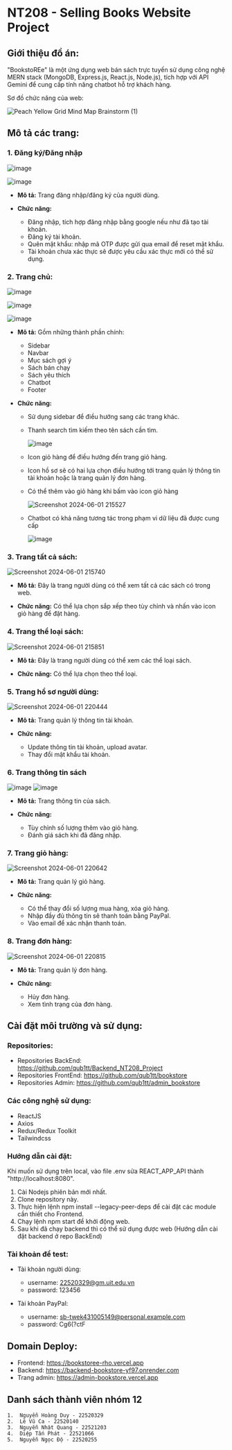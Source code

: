# NT208 - Selling Books Website Project

## Giới thiệu đồ án:

"BookstoREe" là một ứng dụng web bán sách trực tuyến sử dụng công nghệ MERN stack (MongoDB, Express.js, React.js, Node.js), tích hợp với API Gemini để cung cấp tính năng chatbot hỗ trợ khách hàng.

Sơ đồ chức năng của web:

![Peach Yellow Grid Mind Map Brainstorm (1)](https://github.com/qub1tt/bookstore/assets/91910146/32cd1b36-d9fe-47ca-87ce-396fbb16bd0b)

## Mô tả các trang:

### 1. Đăng ký/Đăng nhập


![image](https://github.com/qub1tt/bookstore/assets/91910146/2b329c27-8e65-400c-ac9e-fd56da35d9eb)


![image](https://github.com/qub1tt/bookstore/assets/91910146/00fd526a-eb16-4b2e-b3c8-e5cdad1903a3)



- **Mô tả:** Trang đăng nhập/đăng ký của người dùng.
  
- **Chức năng:**
  - Đăng nhập, tích hợp đăng nhập bằng google nếu như đã tạo tài khoản.
  - Đăng ký tài khoản.
  - Quên mật khẩu: nhập mã OTP được gửi qua email để reset mật khẩu.
  - Tài khoản chưa xác thực sẽ được yêu cầu xác thực mới có thể sử dụng.

### 2. Trang chủ:
![image](https://github.com/qub1tt/bookstore/assets/91910146/05e69ef3-6b0e-4cec-a20c-64af1bfe81ca)


![image](https://github.com/qub1tt/bookstore/assets/91910146/2a10ab0e-766a-4f54-9ce0-7b378f4fab32)


![image](https://github.com/qub1tt/bookstore/assets/91910146/ad031e36-7785-4cb7-b661-a6c8f5fd1f9c)


- **Mô tả:** Gồm những thành phần chính:
  - Sidebar
  - Navbar
  - Mục sách gợi ý
  - Sách bán chạy
  - Sách yêu thích
  - Chatbot
  - Footer
    
- **Chức năng:**
  - Sử dụng sidebar để điều hướng sang các trang khác.
  - Thanh search tìm kiếm theo tên sách cần tìm.
    
    ![image](https://github.com/qub1tt/bookstore/assets/91910146/e0553690-0b39-40cc-bd32-c99a1ed9e8e7)
  - Icon giỏ hàng để điều hướng đến trang giỏ hàng.
  - Icon hồ sơ sẽ có hai lựa chọn điều hướng tới trang quản lý thông tin tài khoản hoặc là trang quản lý đơn hàng.
  - Có thể thêm vào giỏ hàng khi bấm vào icon giỏ hàng
    
     ![Screenshot 2024-06-01 215527](https://github.com/qub1tt/bookstore/assets/91910146/903f7b23-d48b-4cf7-a302-b11b5cd3a5dd)

  - Chatbot có khả năng tương tác trong phạm vi dữ liệu đã được cung cấp
    
    ![image](https://github.com/qub1tt/bookstore/assets/91910146/475760a8-0a85-4fe4-a9a5-9fe94a48f1c1)



### 3. Trang tất cả sách:

![Screenshot 2024-06-01 215740](https://github.com/qub1tt/bookstore/assets/91910146/2adba6ee-8afb-4508-85b8-c71223bc3afb)


- **Mô tả:** Đây là trang người dùng có thể xem tất cả các sách có trong web.
  
- **Chức năng:** Có thể lựa chọn sắp xếp theo tùy chỉnh và nhấn vào icon giỏ hàng để đặt hàng.

### 4. Trang thể loại sách:

![Screenshot 2024-06-01 215851](https://github.com/qub1tt/bookstore/assets/91910146/52a4b494-8115-4917-9606-8fc0e41ca33c)


- **Mô tả:** Đây là trang người dùng có thể xem các thể loại sách.
  
- **Chức năng:** Có thể lựa chọn theo thể loại.

### 5. Trang hồ sơ người dùng:

![Screenshot 2024-06-01 220444](https://github.com/qub1tt/bookstore/assets/91910146/abe6b80b-6629-44eb-92aa-8955fa54d9a9)

- **Mô tả:** Trang quản lý thông tin tài khoản.
  
- **Chức năng:**
  - Update thông tin tài khoản, upload avatar.
  - Thay đổi mật khẩu tài khoản.
    
### 6. Trang thông tin sách

![image](https://github.com/qub1tt/bookstore/assets/91910146/164aa7c0-735b-4116-99fb-97fa83c7c279)
![image](https://github.com/qub1tt/bookstore/assets/91910146/f202fdb1-470a-46e7-8515-26f37646b895)

- **Mô tả:** Trang thông tin của sách.
  
- **Chức năng:**
  - Tùy chỉnh số lượng thêm vào giỏ hàng.
  - Đánh giá sách khi đã đăng nhập.


### 7. Trang giỏ hàng:

![Screenshot 2024-06-01 220642](https://github.com/qub1tt/bookstore/assets/91910146/e516b4af-b56c-4917-9d11-32e00417a556)


- **Mô tả:** Trang quản lý giỏ hàng.
  
- **Chức năng:**
  - Có thể thay đổi số lượng mua hàng, xóa giỏ hàng.
  - Nhập đầy đủ thông tin sẽ thanh toán bằng PayPal.
  - Vào email để xác nhận thanh toán.

### 8. Trang đơn hàng:

![Screenshot 2024-06-01 220815](https://github.com/qub1tt/bookstore/assets/91910146/05e86606-61ca-4e73-8c42-569ec248ca0f)


- **Mô tả:** Trang quản lý đơn hàng.
  
- **Chức năng:**
  - Hủy đơn hàng.
  - Xem tình trạng của đơn hàng.

## Cài đặt môi trường và sử dụng:

### Repositories:
- Repositories BackEnd: https://github.com/qub1tt/Backend_NT208_Project
- Repositories FrontEnd: https://github.com/qub1tt/bookstore
- Repositories Admin: https://github.com/qub1tt/admin_bookstore


### Các công nghệ sử dụng:

- ReactJS
- Axios
- Redux/Redux Toolkit
- Tailwindcss

### Hướng dẫn cài đặt:
Khi muốn sử dụng trên local, vào file .env sửa REACT_APP_API thành "http://localhost:8080".

1. Cài Nodejs phiên bản mới nhất.
2. Clone repository này.
3. Thực hiện lệnh npm install --legacy-peer-deps để cài đặt các module cần thiết cho Frontend.
4. Chạy lệnh npm start để khởi động web.
5. Sau khi đã chạy backend thì có thể sử dụng được web (Hướng dẫn cài đặt backend ở repo BackEnd)

### Tài khoản để test:

- Tài khoản người dùng:
  - username: 22520329@gm.uit.edu.vn
  - password: 123456
    
- Tài khoản PayPal:
  - username: sb-twek431005149@personal.example.com
  - password: Cg6(?ctF

## Domain Deploy:

- Frontend: https://bookstoree-rho.vercel.app
- Backend: https://backend-bookstore-yf97.onrender.com
- Trang admin: https://admin-bookstore.vercel.app

## Danh sách thành viên nhóm 12

    1.  Nguyễn Hoàng Duy - 22520329
    2.  Lê Vũ Ca - 22520140
    3.  Nguyễn Nhật Quang - 22521203
    4.  Diệp Tấn Phát - 22521066
    5.  Nguyễn Ngọc Độ - 22520255
